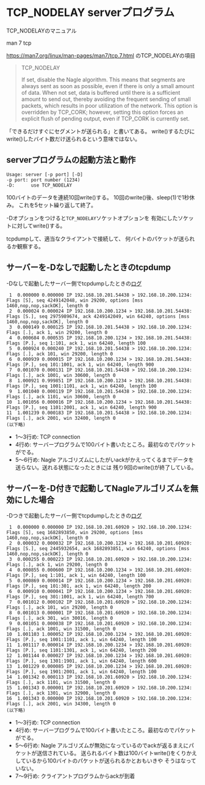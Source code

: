 # TCP_NODELAY serverプログラム

TCP_NODELAYのマニュアル

man 7 tcp

https://man7.org/linux/man-pages/man7/tcp.7.html
のTCP_NODELAYの項目

> TCP_NODELAY
>
> If set, disable the Nagle algorithm.  This means that
> segments are always sent as soon as possible, even if
> there is only a small amount of data.  When not set, data
> is buffered until there is a sufficient amount to send
> out, thereby avoiding the frequent sending of small
> packets, which results in poor utilization of the network.
> This option is overridden by TCP_CORK; however, setting
> this option forces an explicit flush of pending output,
> even if TCP_CORK is currently set.

「できるだけすぐにセグメントが送られる」と書いてある。
write()するたびにwrite()したバイト数だけ送られるという意味ではない。

## serverプログラムの起動方法と動作

```
Usage: server [-p port] [-D] 
-p port: port number (1234)
-D:      use TCP_NODELAY
```

100バイトのデータを連続10回write()する。
10回のwrite()後、sleep(1)で1秒休み。
これを5セット繰り返して終了。

-Dオプションをつけると``TCP_NODELAY``ソケットオプションを
有効にしたソケットに対してwrite()する。

tcpdumpして、適当なクライアントで接続して、
何バイトのパケットが送られるか観察する。

## サーバーを-Dなしで起動したときのtcpdump
-Dなしで起動したサーバー側でtcpdumpしたときの[ログ](no-nodelay.txt)

```
 1	0.000000 0.000000 IP 192.168.10.201.54438 > 192.168.10.200.1234: Flags [S], seq 4249142048, win 29200, options [mss 1460,nop,nop,sackOK], length 0
 2	0.000024 0.000024 IP 192.168.10.200.1234 > 192.168.10.201.54438: Flags [S.], seq 2975989674, ack 4249142049, win 64240, options [mss 1460,nop,nop,sackOK], length 0
 3	0.000149 0.000125 IP 192.168.10.201.54438 > 192.168.10.200.1234: Flags [.], ack 1, win 29200, length 0
 4	0.000684 0.000535 IP 192.168.10.200.1234 > 192.168.10.201.54438: Flags [P.], seq 1:101, ack 1, win 64240, length 100
 5	0.000924 0.000240 IP 192.168.10.201.54438 > 192.168.10.200.1234: Flags [.], ack 101, win 29200, length 0
 6	0.000939 0.000015 IP 192.168.10.200.1234 > 192.168.10.201.54438: Flags [P.], seq 101:1001, ack 1, win 64240, length 900
 7	0.001070 0.000131 IP 192.168.10.201.54438 > 192.168.10.200.1234: Flags [.], ack 1001, win 30600, length 0
 8	1.000921 0.999851 IP 192.168.10.200.1234 > 192.168.10.201.54438: Flags [P.], seq 1001:1101, ack 1, win 64240, length 100
 9	1.001040 0.000119 IP 192.168.10.201.54438 > 192.168.10.200.1234: Flags [.], ack 1101, win 30600, length 0
10	1.001056 0.000016 IP 192.168.10.200.1234 > 192.168.10.201.54438: Flags [P.], seq 1101:2001, ack 1, win 64240, length 900
11	1.001239 0.000183 IP 192.168.10.201.54438 > 192.168.10.200.1234: Flags [.], ack 2001, win 32400, length 0
(以下略)
```

- 1〜3行め: TCP connection
- 4行め: サーバープログラムで100バイト書いたところ。最初なのでパケットがでる。
- 5〜6行め: Nagle アルゴリズムにしたがいackがかえってくるまでデータを送らない。送れる状態になったときには
残り9回のwrite()が終了している。

## サーバーを-D付きで起動してNagleアルゴリズムを無効にした場合
-Dつきで起動したサーバー側でtcpdumpしたときの[ログ](no-nodelay.txt)

```
 1	0.000000 0.000000 IP 192.168.10.201.60920 > 192.168.10.200.1234: Flags [S], seq 1682893850, win 29200, options [mss 1460,nop,nop,sackOK], length 0
 2	0.000032 0.000032 IP 192.168.10.200.1234 > 192.168.10.201.60920: Flags [S.], seq 2445932654, ack 1682893851, win 64240, options [mss 1460,nop,nop,sackOK], length 0
 3	0.000255 0.000223 IP 192.168.10.201.60920 > 192.168.10.200.1234: Flags [.], ack 1, win 29200, length 0
 4	0.000855 0.000600 IP 192.168.10.200.1234 > 192.168.10.201.60920: Flags [P.], seq 1:101, ack 1, win 64240, length 100
 5	0.000869 0.000014 IP 192.168.10.200.1234 > 192.168.10.201.60920: Flags [P.], seq 101:301, ack 1, win 64240, length 200
 6	0.000910 0.000041 IP 192.168.10.200.1234 > 192.168.10.201.60920: Flags [P.], seq 301:1001, ack 1, win 64240, length 700
 7	0.001012 0.000102 IP 192.168.10.201.60920 > 192.168.10.200.1234: Flags [.], ack 101, win 29200, length 0
 8	0.001013 0.000001 IP 192.168.10.201.60920 > 192.168.10.200.1234: Flags [.], ack 301, win 30016, length 0
 9	0.001051 0.000038 IP 192.168.10.201.60920 > 192.168.10.200.1234: Flags [.], ack 1001, win 31500, length 0
10	1.001103 1.000052 IP 192.168.10.200.1234 > 192.168.10.201.60920: Flags [P.], seq 1001:1101, ack 1, win 64240, length 100
11	1.001117 0.000014 IP 192.168.10.200.1234 > 192.168.10.201.60920: Flags [P.], seq 1101:1301, ack 1, win 64240, length 200
12	1.001144 0.000027 IP 192.168.10.200.1234 > 192.168.10.201.60920: Flags [P.], seq 1301:1901, ack 1, win 64240, length 600
13	1.001229 0.000085 IP 192.168.10.200.1234 > 192.168.10.201.60920: Flags [P.], seq 1901:2001, ack 1, win 64240, length 100
14	1.001342 0.000113 IP 192.168.10.201.60920 > 192.168.10.200.1234: Flags [.], ack 1101, win 31500, length 0
15	1.001343 0.000001 IP 192.168.10.201.60920 > 192.168.10.200.1234: Flags [.], ack 1301, win 32900, length 0
16	1.001343 0.000000 IP 192.168.10.201.60920 > 192.168.10.200.1234: Flags [.], ack 2001, win 34300, length 0
(以下略)
```
- 1〜3行め: TCP connection
- 4行め: サーバープログラムで100バイト書いたところ。最初なのでパケットがでる。
- 5〜6行め: Nagle アルゴリズムが無効になっているのでackが返るまえにパケットが送信されている。
送られるバイト数は100バイトwrite()をくりかえしているから100バイトのパケットが送られるかとおもいきや
そうはなっていない。
- 7〜9行め: クライアントプログラムからackが到着
